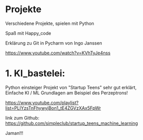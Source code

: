 # Projekte
Verschiedene Projekte, spielen mit Python

Spaß mit Happy_code

Erklärung zu Git in Pycharm von Ingo Janssen

https://www.youtube.com/watch?v=KVhTyJe4nss

# 1. KI_bastelei:
<p>Python einsteiger Projekt von "Startup Teens" sehr gut erklärt, <br>
Einfache KI / ML Grundlagen am Beispiel des Perzeptrons! </p>

https://www.youtube.com/playlist?list=PLIYzsTnFhywyjBon1_tE4ZGVzXAx5FpWr

link zum Github: https://github.com/simpleclub/startup_teens_machine_learning

Jaman!!!
